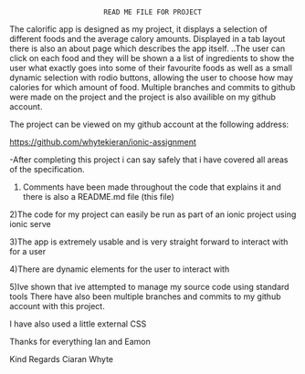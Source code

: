 
                           READ ME FILE FOR PROJECT

  The calorific app is designed as my project, it displays a selection of 
different foods and the average calory amounts. Displayed in a tab layout there
is also an about page which describes the app itself. ..The user can click on
each food and they will be shown a a list of ingredients to show the user what exactly goes into some of their favourite foods as well as a small dynamic selection with rodio buttons, allowing the user to choose how may calories for which amount of food. Multiple branches and commits to github were made on the project and the project is also availible on my github account. 

The project can be viewed on my github account at the following address:

 https://github.com/whytekieran/ionic-assignment


-After completing this project i can say safely that i have covered all areas of the specification.

1) Comments have been made throughout the code that explains it and there is also a README.md file (this file) 

2)The code for my project can easily be run as part of an ionic project using ionic serve

3)The app is extremely usable and is very straight forward to interact with for a user

4)There are dynamic elements for the user to interact with

5)Ive shown that ive attempted to manage my source code using standard tools
There have also been multiple branches and commits to my github account with this project.

I have also used a little external CSS

Thanks for everything Ian and Eamon

Kind Regards
Ciaran Whyte


